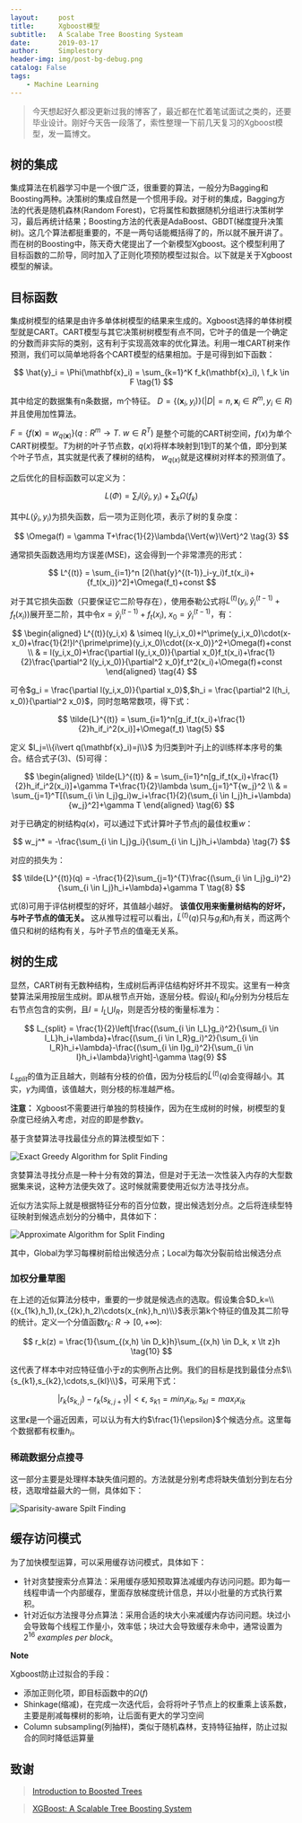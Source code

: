 ```yaml
---
layout:     post
title:      Xgboost模型
subtitle:   A Scalabe Tree Boosting Systeam
date:       2019-03-17
author:     Simplestory
header-img: img/post-bg-debug.png
catalog: False
tags:
    - Machine Learning
---
```


>今天想起好久都没更新过我的博客了，最近都在忙着笔试面试之类的，还要毕业设计。刚好今天告一段落了，索性整理一下前几天复习的Xgboost模型，发一篇博文。

## 树的集成

集成算法在机器学习中是一个很广泛，很重要的算法，一般分为Bagging和Boosting两种。决策树的集成自然是一个惯用手段。对于树的集成，Bagging方法的代表是随机森林(Random Forest)，它将属性和数据随机分组进行决策树学习，最后再统计结果；Boosting方法的代表是AdaBoost、GBDT(梯度提升决策树)。这几个算法都挺重要的，不是一两句话能概括得了的，所以就不展开讲了。而在树的Boosting中，陈天奇大佬提出了一个新模型Xgboost。这个模型利用了目标函数的二阶导，同时加入了正则化项预防模型过拟合。以下就是关于Xgboost模型的解读。

## 目标函数

集成树模型的结果是由许多单体树模型的结果来生成的。Xgboost选择的单体树模型就是CART。CART模型与其它决策树树模型有点不同，它叶子的值是一个确定的分数而非实际的类别，这有利于实现高效率的优化算法。利用一堆CART树来作预测，我们可以简单地将各个CART模型的结果相加。于是可得到如下函数：

$$
\hat{y}_i = \Phi(\mathbf{x}_i) = \sum_{k=1}^K f_k(\mathbf{x}_i), \ f_k \in F \tag{1}
$$

其中给定的数据集有n条数据，m个特征。
$D=\{(\mathbf{x}_i,y_i)\}(\vert{D}\vert=n,\mathbf{x}_i\in R^m,y_i\in R)$
并且使用加性算法。

$F=\{f(\mathbf{x})=w_{q(\mathbf{x})}\}(q:R^m\rightarrow T.\ w\in R^T)$
是整个可能的CART树空间，$f(x)$为单个CART树模型。$T$为树的叶子节点数，$q(x)$将样本映射到1到T的某个值，即分到某个叶子节点，其实就是代表了棵树的结构，
$w_{q(x)}$就是这棵树对样本的预测值了。

之后优化的目标函数可以定义为：

$$
L(\Phi) = \sum_i l(\hat{y}_i, y_i)+\sum_k \Omega(f_k) \tag{2}
$$

其中$L(\hat{y}_i,y_i)$为损失函数，后一项为正则化项，表示了树的复杂度：

$$
\Omega(f) = \gamma T+\frac{1}{2}\lambda{\Vert{w}\Vert}^2 \tag{3}
$$

通常损失函数选用均方误差(MSE)，这会得到一个非常漂亮的形式：

$$
L^{(t)} = \sum_{i=1}^n [2(\hat{y}^{(t-1)}_i-y_i)f_t(x_i)+{f_t(x_i)}^2]+\Omega(f_t)+const
$$

对于其它损失函数（只要保证它二阶导存在），使用泰勒公式将$L^{(t)}(y_i,\hat{y}^{(t-1)}_i+f_t(x_i))$展开至二阶，其中令$x=\hat{y}_i^{(t-1)}+f_t(x_i), \ x_0=\hat{y}_i^{(t-1)}$，有：

$$
\begin{aligned}
L^{(t)}(y_i,x) & \simeq l(y_i,x_0)+l^\prime(y_i,x_0)\cdot(x-x_0)+\frac{1}{2!}l^{\prime\prime}(y_i,x_0)\cdot{(x-x_0)}^2+\Omega(f)+const \\
& = l(y_i,x_0)+\frac{\partial l(y_i,x_0)}{\partial x_0}f_t(x_i)+\frac{1}{2}\frac{\partial^2 l(y_i,x_0)}{\partial^2 x_0}f_t^2(x_i)+\Omega(f)+const
\end{aligned}
\tag{4}
$$

可令$g_i = \frac{\partial l(y_i,x_0)}{\partial x_0}$,$h_i = \frac{\partial^2 l(h_i, x_0)}{\partial^2 x_0}$，同时忽略常数项，得下式：

$$
\tilde{L}^{(t)} = \sum_{i=1}^n[g_if_t(x_i)+\frac{1}{2}h_if_i^2(x_i)]+\Omega(f_t) \tag{5}
$$

定义 $I_j=\\{i\vert q(\mathbf{x}_i)=j\\}$ 为归类到叶子j上的训练样本序号的集合。结合式子(3)、(5)可得：

$$
\begin{aligned}
\tilde{L}^{(t)} & = \sum_{i=1}^n[g_if_t(x_i)+\frac{1}{2}h_if_i^2(x_i)]+\gamma T+\frac{1}{2}\lambda \sum_{j=1}^T{w_j}^2 \\
& = \sum_{j=1}^T[(\sum_{i \in I_j}g_i)w_i+\frac{1}{2}(\sum_{i \in I_j}h_i+\lambda){w_j}^2]+\gamma T
\end{aligned}
\tag{6}
$$

对于已确定的树结构$q(x)$，可以通过下式计算叶子节点j的最佳权重$w$：

$$
w_j^* = -\frac{\sum_{i \in I_j}g_i}{\sum_{i \in I_j}h_i+\lambda} \tag{7}
$$

对应的损失为：

$$
\tilde{L}^{(t)}(q) = -\frac{1}{2}\sum_{j=1}^{T}\frac{(\sum_{i \in I_j}g_i)^2}{\sum_{i \in I_j}h_i+\lambda}+\gamma T \tag{8}
$$

式(8)可用于评估树模型的好坏，其值越小越好。
**该值仅用来衡量树结构的好坏，与叶子节点的值无关。**
这从推导过程可以看出，$\tilde{L}^{(t)}(q)$只与$g_i$和$h_i$有关，而这两个值只和树的结构有关，与叶子节点的值毫无关系。

## 树的生成

显然，CART树有无数种结构，生成树后再评估结构好坏并不现实。这里有一种贪婪算法采用按层生成树。即从根节点开始，逐层分枝。假设$I_L$和$I_R$分别为分枝后左右节点包含的实例，且$I = I_L \bigcup I_R$，则是否分枝的衡量标准为：

$$
L_{split} = \frac{1}{2}\left[\frac{(\sum_{i \in I_L}g_i)^2}{\sum_{i \in I_L}h_i+\lambda}+\frac{(\sum_{i \in I_R}g_i)^2}{\sum_{i \in I_R}h_i+\lambda}-\frac{(\sum_{i \in I}g_i)^2}{\sum_{i \in I}h_i+\lambda}\right]-\gamma \tag{9}
$$

$L_{split}$的值为正且越大，则越有分枝的价值，因为分枝后的$\tilde{L}^{(t)}(q)$会变得越小。其实，$\gamma$为阈值，该值越大，则分枝的标准越严格。

**注意：** Xgboost不需要进行单独的剪枝操作，因为在生成树的时候，树模型的复杂度已经纳入考虑，对应的即是参数$\gamma$。

基于贪婪算法寻找最佳分点的算法模型如下：

![Exact Greedy Algorithm for Split Finding](https://raw.githubusercontent.com/simplestory/simplestory.github.io/master/img/2019-03-17-Xgboost_greedy.png)

贪婪算法寻找分点是一种十分有效的算法，但是对于无法一次性装入内存的大型数据集来说，这种方法便失效了。这时候就需要使用近似方法寻找分点。

近似方法实际上就是根据特征分布的百分位数，提出候选划分点。之后将连续型特征映射到候选点划分的分桶中，具体如下：

![Approximate Algorithm for Split Finding](https://raw.githubusercontent.com/simplestory/simplestory.github.io/master/img/2019-03-17-Xgboost_approximate.png)

其中，Global为学习每棵树前给出候选分点；Local为每次分裂前给出候选分点

### 加权分量草图

在上述的近似算法分枝中，重要的一步就是候选点的选取。假设集合$D_k=\\{(x_{1k},h_1),(x_{2k},h_2)\cdots(x_{nk},h_n)\\}$表示第k个特征的值及其二阶导的统计。定义一个分值函数$r_k: \ R \rightarrow [0,+\infty)$:

$$
r_k(z) = \frac{1}{\sum_{(x,h) \in D_k}h}\sum_{(x,h) \in D_k, x \lt z}h \tag{10}
$$

这代表了样本中对应特征值小于z的实例所占比例。我们的目标是找到最佳分点$\\{s_{k1},s_{k2},\cdots,s_{kl}\\}$，可采用下式：

$$
\vert r_k(s_{k,j})-r_k(s_{k,j+1})\vert \lt \epsilon, \ s_{k1}=min_i x_{ik}, s_{kl}=max_i x_{ik} \tag{11}
$$

这里$\epsilon$是一个逼近因素，可以认为有大约$\frac{1}{\epsilon}$个候选分点。这里每个数据都有权重$h_i$。

### 稀疏数据分点搜寻

这一部分主要是处理样本缺失值问题的。方法就是分别考虑将缺失值划分到左右分枝，选取增益最大的一侧，具体如下：

![Sparisity-aware Spilt Finding](https://raw.githubusercontent.com/simplestory/simplestory.github.io/master/img/2019-03-17-Xgboost_sparsity.png)

## 缓存访问模式

为了加快模型运算，可以采用缓存访问模式，具体如下：
- 针对贪婪搜索分点算法：采用缓存感知预取算法减缓内存访问问题。即为每一线程申请一个内部缓存，里面存放梯度统计信息，并以小批量的方式执行累积。
- 针对近似方法搜寻分点算法：采用合适的块大小来减缓内存访问问题。块过小会导致每个线程工作量小，效率低；块过大会导致缓存未命中，通常设置为$2^{16}  \ examples \ per \ block$。

**Note**

Xgboost防止过拟合的手段：
- 添加正则化项，即目标函数中的$\Omega(f)$
- Shinkage(缩减)，在完成一次迭代后，会将将叶子节点上的权重乘上该系数，主要是削减每棵树的影响，让后面有更大的学习空间
- Column subsampling(列抽样)，类似于随机森林，支持特征抽样，防止过拟合的同时降低运算量
  
## 致谢

>[Introduction to Boosted Trees](https://xgboost.readthedocs.io/en/latest/tutorials/model.html)

>[XGBoost: A Scalable Tree Boosting System](https://www.kdd.org/kdd2016/papers/files/rfp0697-chenAemb.pdf)